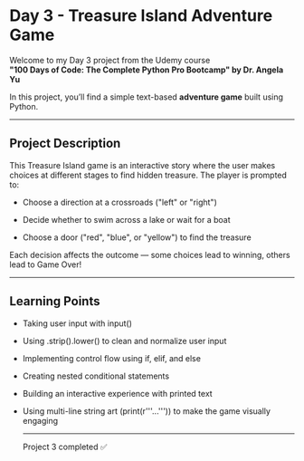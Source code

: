 # Day 3 - Treasure Island Adventure Game

Welcome to my Day 3 project from the Udemy course  
**"100 Days of Code: The Complete Python Pro Bootcamp" by Dr. Angela Yu**

In this project, you’ll find a simple text-based **adventure game** built using Python.

----

## Project Description

This Treasure Island game is an interactive story where the user makes choices at different stages to find hidden treasure.
The player is prompted to:

- Choose a direction at a crossroads ("left" or "right")

- Decide whether to swim across a lake or wait for a boat

- Choose a door ("red", "blue", or "yellow") to find the treasure

Each decision affects the outcome — some choices lead to winning, others lead to Game Over!

----

## Learning Points
- Taking user input with input()

- Using .strip().lower() to clean and normalize user input

- Implementing control flow using if, elif, and else

- Creating nested conditional statements

- Building an interactive experience with printed text

- Using multi-line string art (print(r'''...''')) to make the game visually engaging

  ----
  Project 3 completed ✅
